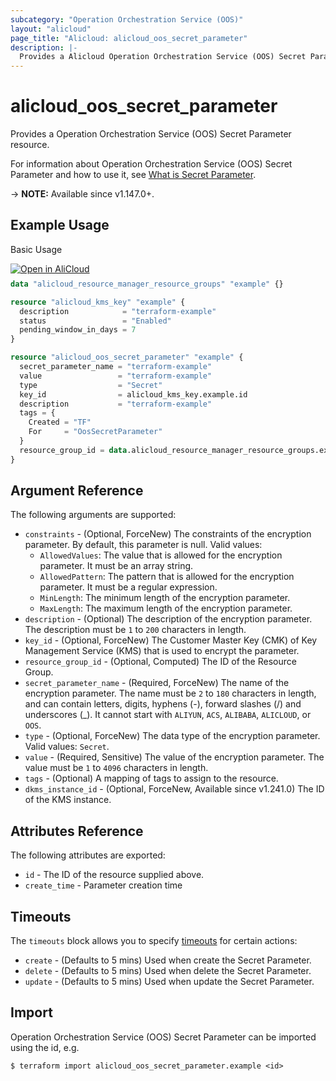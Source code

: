 ```yaml
---
subcategory: "Operation Orchestration Service (OOS)"
layout: "alicloud"
page_title: "Alicloud: alicloud_oos_secret_parameter"
description: |-
  Provides a Alicloud Operation Orchestration Service (OOS) Secret Parameter resource.
---
```


# alicloud_oos_secret_parameter

Provides a Operation Orchestration Service (OOS) Secret Parameter resource.



For information about Operation Orchestration Service (OOS) Secret Parameter and how to use it, see [What is Secret Parameter](https://www.alibabacloud.com/help/en/doc-detail/183418.html).

-> **NOTE:** Available since v1.147.0+.

## Example Usage

Basic Usage

<div style="display: block;margin-bottom: 40px;"><div class="oics-button" style="float: right;position: absolute;margin-bottom: 10px;">
  <a href="https://api.aliyun.com/terraform?resource=alicloud_oos_secret_parameter&exampleId=8c543ccd-d749-f61b-98d8-0fa20346ebaebdb4d661&activeTab=example&spm=docs.r.oos_secret_parameter.0.8c543ccdd7&intl_lang=EN_US" target="_blank">
    <img alt="Open in AliCloud" src="https://img.alicdn.com/imgextra/i1/O1CN01hjjqXv1uYUlY56FyX_!!6000000006049-55-tps-254-36.svg" style="max-height: 44px; max-width: 100%;">
  </a>
</div></div>

```terraform
data "alicloud_resource_manager_resource_groups" "example" {}

resource "alicloud_kms_key" "example" {
  description            = "terraform-example"
  status                 = "Enabled"
  pending_window_in_days = 7
}

resource "alicloud_oos_secret_parameter" "example" {
  secret_parameter_name = "terraform-example"
  value                 = "terraform-example"
  type                  = "Secret"
  key_id                = alicloud_kms_key.example.id
  description           = "terraform-example"
  tags = {
    Created = "TF"
    For     = "OosSecretParameter"
  }
  resource_group_id = data.alicloud_resource_manager_resource_groups.example.groups.0.id
}
```

## Argument Reference

The following arguments are supported:

* `constraints` - (Optional, ForceNew) The constraints of the encryption parameter. By default, this parameter is null. Valid values:
  * `AllowedValues`: The value that is allowed for the encryption parameter. It must be an array string.
  * `AllowedPattern`: The pattern that is allowed for the encryption parameter. It must be a regular expression.
  * `MinLength`: The minimum length of the encryption parameter.
  * `MaxLength`: The maximum length of the encryption parameter.
* `description` - (Optional) The description of the encryption parameter. The description must be `1` to `200` characters in length.
* `key_id` - (Optional, ForceNew) The Customer Master Key (CMK) of Key Management Service (KMS) that is used to encrypt the parameter.
* `resource_group_id` - (Optional, Computed) The ID of the Resource Group.
* `secret_parameter_name` - (Required, ForceNew) The name of the encryption parameter.  The name must be `2` to `180` characters in length, and can contain letters, digits, hyphens (-), forward slashes (/) and underscores (_). It cannot start with `ALIYUN`, `ACS`, `ALIBABA`, `ALICLOUD`, or `OOS`.
* `type` - (Optional, ForceNew) The data type of the encryption parameter. Valid values: `Secret`.
* `value` - (Required, Sensitive) The value of the encryption parameter. The value must be `1` to `4096` characters in length.
* `tags` - (Optional) A mapping of tags to assign to the resource.
* `dkms_instance_id` - (Optional, ForceNew, Available since v1.241.0) The ID of the KMS instance.

## Attributes Reference

The following attributes are exported:
* `id` - The ID of the resource supplied above.
* `create_time` - Parameter creation time

## Timeouts

The `timeouts` block allows you to specify [timeouts](https://www.terraform.io/docs/configuration-0-11/resources.html#timeouts) for certain actions:
* `create` - (Defaults to 5 mins) Used when create the Secret Parameter.
* `delete` - (Defaults to 5 mins) Used when delete the Secret Parameter.
* `update` - (Defaults to 5 mins) Used when update the Secret Parameter.

## Import

Operation Orchestration Service (OOS) Secret Parameter can be imported using the id, e.g.

```shell
$ terraform import alicloud_oos_secret_parameter.example <id>
```